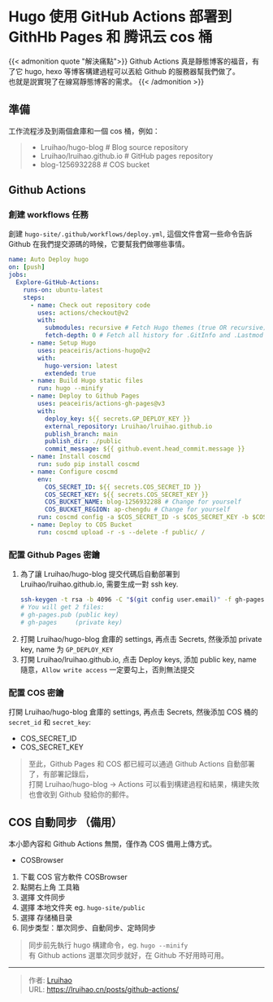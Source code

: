 # Hugo 使用 GitHub Actions 部署到 GithHb Pages 和 腾讯云 cos 桶


{{< admonition quote "解決痛點">}}
Github Actions 真是靜態博客的福音，有了它 hugo, hexo 等博客構建過程可以丟給 Github 的服務器幫我們做了。  
也就是説實現了在線寫靜態博客的需求。
{{< /admonition >}}

<!--more-->

## 準備

工作流程涉及到兩個倉庫和一個 cos 桶，例如：

> - Lruihao/hugo-blog # Blog source repository
> - Lruihao/lruihao.github.io # GitHub pages repository
> - blog-1256932288 # COS bucket

## Github Actions

### 創建 workflows 任務

創建 `hugo-site/.github/workflows/deploy.yml`, 這個文件會寫一些命令告訴 Github 在我們提交源碼的時候，它要幫我們做哪些事情。

```yaml
name: Auto Deploy hugo
on: [push]
jobs:
  Explore-GitHub-Actions:
    runs-on: ubuntu-latest
    steps:
      - name: Check out repository code
        uses: actions/checkout@v2
        with:
          submodules: recursive # Fetch Hugo themes (true OR recursive)
          fetch-depth: 0 # Fetch all history for .GitInfo and .Lastmod
      - name: Setup Hugo
        uses: peaceiris/actions-hugo@v2
        with:
          hugo-version: latest
          extended: true
      - name: Build Hugo static files
        run: hugo --minify
      - name: Deploy to Github Pages
        uses: peaceiris/actions-gh-pages@v3
        with:
          deploy_key: ${{ secrets.GP_DEPLOY_KEY }}
          external_repository: Lruihao/lruihao.github.io
          publish_branch: main
          publish_dir: ./public
          commit_message: ${{ github.event.head_commit.message }}
      - name: Install coscmd
        run: sudo pip install coscmd
      - name: Configure coscmd
        env:
          COS_SECRET_ID: ${{ secrets.COS_SECRET_ID }}
          COS_SECRET_KEY: ${{ secrets.COS_SECRET_KEY }}
          COS_BUCKET_NAME: blog-1256932288 # Change for yourself
          COS_BUCKET_REGION: ap-chengdu # Change for yourself
        run: coscmd config -a $COS_SECRET_ID -s $COS_SECRET_KEY -b $COS_BUCKET_NAME -r $COS_BUCKET_REGION
      - name: Deploy to COS Bucket
        run: coscmd upload -r -s --delete -f public/ /
```

### 配置 Github Pages 密鑰

1. 為了讓 Lruihao/hugo-blog 提交代碼后自動部署到 Lruihao/lruihao.github.io, 需要生成一對 ssh key.
   ```bash
   ssh-keygen -t rsa -b 4096 -C "$(git config user.email)" -f gh-pages -N ""
   # You will get 2 files:
   # gh-pages.pub (public key)
   # gh-pages     (private key)
   ```
2. 打開 Lruihao/hugo-blog 倉庫的 settings, 再点击 Secrets, 然後添加 private key, name 为 `GP_DEPLOY_KEY`
3. 打開 Lruihao/lruihao.github.io, 点击 Deploy keys, 添加 public key, name 隨意，`Allow write access` 一定要勾上，否則無法提交

### 配置 COS 密鑰

打開 Lruihao/hugo-blog 倉庫的 settings, 再点击 Secrets, 然後添加 COS 桶的 `secret_id` 和 `secret_key`:

- COS_SECRET_ID
- COS_SECRET_KEY

> 至此，Github Pages 和 COS 都已經可以通過 Github Actions 自動部署了，有部署記錄后，  
> 打開 Lruihao/hugo-blog -> Actions 可以看到構建過程和結果，構建失敗也會收到 Github 發給你的郵件。

## COS 自動同步 （備用）

本小節內容和 Github Actions 無關，僅作為 COS 備用上傳方式。

- COSBrowser

1. 下載 COS 官方軟件 COSBrowser
2. 點開右上角 工具箱
3. 選擇 文件同步
4. 選擇 本地文件夹 eg. `hugo-site/public`
5. 選擇 存储桶目录
6. 同步类型：單次同步、自動同步、定時同步

> 同步前先執行 hugo 構建命令，eg. `hugo --minify`  
> 有 Github actions 選單次同步就好，在 Github 不好用時可用。


---

> 作者: [Lruihao](https://github.com/Lruihao)  
> URL: https://lruihao.cn/posts/github-actions/  

